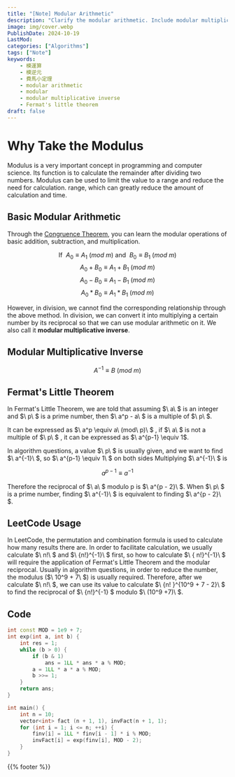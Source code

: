 ```yaml
---
title: "[Note] Modular Arithmetic"
description: "Clarify the modular arithmetic. Include modular multiplicative inverse."
image: img/cover.webp
PublishDate: 2024-10-19
LastMod: 
categories: ["Algorithms"]
tags: ["Note"]
keywords:
    - 模運算
    - 模逆元
    - 費馬小定理
    - modular arithmetic
    - modular
    - modular multiplicative inverse
    - Fermat's little theorem
draft: false
---
```


# Why Take the Modulus

Modulus is a very important concept in programming and computer science. Its function is to calculate the remainder after dividing two numbers. Modulus can be used to limit the value to a range and reduce the need for calculation. range, which can greatly reduce the amount of calculation and time.

## Basic Modular Arithmetic

Through the [Congruence Theorem](https://en.wikipedia.org/wiki/Modular_arithmetic#Congruence), you can learn the modular operations of basic addition, subtraction, and multiplication.

$$ \text{If }\ A_0 \equiv A_1\ (mod\ m)\ \text{and }\ B_0 \equiv B_1\ (mod\ m) $$
$$ A_0 + B_0 \equiv A_1 + B_1\ (mod\ m) $$
$$ A_0 - B_0 \equiv A_1 - B_1\ (mod\ m) $$
$$ A_0 * B_0 \equiv A_1 * B_1\ (mod\ m) $$

However, in division, we cannot find the corresponding relationship through the above method. In division, we can convert it into multiplying a certain number by its reciprocal so that we can use modular arithmetic on it. We also call it **modular multiplicative inverse**.

## Modular Multiplicative Inverse

$$ A^{-1} \equiv B\ (mod\ m) $$

## Fermat's Little Theorem

In Fermat's Little Theorem, we are told that assuming $\ a\ $ is an integer and $\ p\ $ is a prime number, then $\ a^p - a\ $ is a multiple of $\ p\ $.

It can be expressed as $\ a^p \equiv a\ (mod\ p)\ $ , if $\ a\ $ is not a multiple of $\ p\ $ , it can be expressed as $\ a^{p-1} \equiv 1\$.

In algorithm questions, a value $\ p\ $ is usually given, and we want to find $\ a^{-1}\ $, so $\ a^{p-1} \equiv 1\ $ on both sides Multiplying $\ a^{-1}\ $ is

$$ a^{p - 1} \equiv a^{-1} $$

Therefore the reciprocal of $\ a\ $ modulo p is $\ a^{p - 2}\ $. When $\ p\ $ is a prime number, finding $\ a^{-1}\ $ is equivalent to finding $\ a^{p - 2}\ $.

## LeetCode Usage

In LeetCode, the permutation and combination formula is used to calculate how many results there are. In order to facilitate calculation, we usually calculate $\ n!\ $ and $\ {n!}^{-1}\ $ first, so how to calculate $\ { n!}^{-1}\ $ will require the application of Fermat's Little Theorem and the modular reciprocal. Usually in algorithm questions, in order to reduce the number, the modulus ($\ 10^9 + 7\ $) is usually required. Therefore, after we calculate $\ n!\ $, we can use its value to calculate $\ {n! }^{10^9 + 7 - 2}\ $ to find the reciprocal of $\ {n!}^{-1} \$ modulo $\ (10^9 +7)\ $.

## Code

```cpp
int const MOD = 1e9 + 7;
int exp(int a, int b) {
    int res = 1;
    while (b > 0) {
        if (b & 1)
            ans = 1LL * ans * a % MOD;
        a = 1LL * a * a % MOD;
        b >>= 1;
    }
    return ans;
}

int main() {
    int n = 10;
    vector<int> fact (n + 1, 1), invFact(n + 1, 1);
    for (int i = 1; i <= n; ++i) {
        finv[i] = 1LL * finv[i - 1] * i % MOD;
        invFact[i] = exp(finv[i], MOD - 2);
    }
}
```

{{% footer %}}
